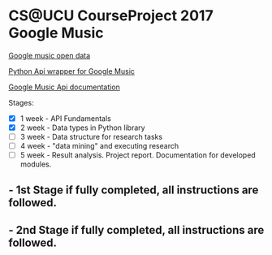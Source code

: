 # CS@UCU CourseProject 2017 Google Music

[Google music open data](http://music.google.com/)

[Python Api wrapper for Google Music](https://github.com/mattduck/wbpy)

[Google Music Api documentation](https://wbpy.readthedocs.io/en/latest/)


Stages:
- [X] 1 week - API Fundamentals
- [X] 2 week - Data types in Python library
- [ ] 3 week - Data structure for research tasks
- [ ] 4 week - "data mining" and executing research
- [ ] 5 week - Result analysis. Project report. Documentation for developed modules.

## - 1st Stage if fully completed, all instructions are followed.
## - 2nd Stage if fully completed, all instructions are followed.

